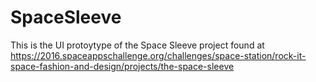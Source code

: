 # SpaceSleeve

This is the UI protoytype of the Space Sleeve project found at https://2016.spaceappschallenge.org/challenges/space-station/rock-it-space-fashion-and-design/projects/the-space-sleeve
